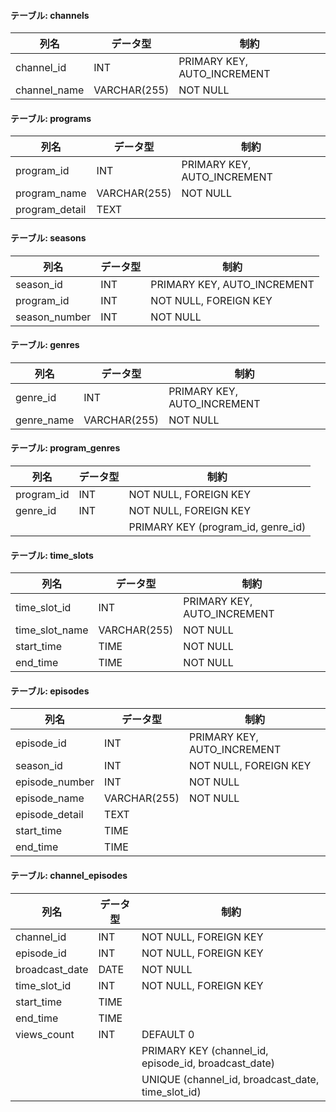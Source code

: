 

#### テーブル: channels
| 列名         | データ型      | 制約                  |
|--------------|--------------|-----------------------|
| channel_id   | INT          | PRIMARY KEY, AUTO_INCREMENT |
| channel_name | VARCHAR(255) | NOT NULL              |

#### テーブル: programs
| 列名           | データ型      | 制約                  |
|----------------|--------------|-----------------------|
| program_id     | INT          | PRIMARY KEY, AUTO_INCREMENT |
| program_name   | VARCHAR(255) | NOT NULL              |
| program_detail | TEXT         |                       |

#### テーブル: seasons
| 列名            | データ型 | 制約                           |
|-----------------|---------|--------------------------------|
| season_id       | INT     | PRIMARY KEY, AUTO_INCREMENT    |
| program_id      | INT     | NOT NULL, FOREIGN KEY         |
| season_number   | INT     | NOT NULL                       |

#### テーブル: genres
| 列名          | データ型      | 制約                  |
|---------------|--------------|-----------------------|
| genre_id      | INT          | PRIMARY KEY, AUTO_INCREMENT |
| genre_name    | VARCHAR(255) | NOT NULL              |

#### テーブル: program_genres
| 列名         | データ型 | 制約                            |
|--------------|---------|---------------------------------|
| program_id   | INT     | NOT NULL, FOREIGN KEY           |
| genre_id     | INT     | NOT NULL, FOREIGN KEY           |
|              |         | PRIMARY KEY (program_id, genre_id) |

#### テーブル: time_slots
| 列名            | データ型      | 制約                  |
|-----------------|--------------|-----------------------|
| time_slot_id    | INT          | PRIMARY KEY, AUTO_INCREMENT |
| time_slot_name  | VARCHAR(255) | NOT NULL              |
| start_time      | TIME         | NOT NULL              |
| end_time        | TIME         | NOT NULL              |

#### テーブル: episodes
| 列名            | データ型 | 制約                           |
|-----------------|---------|--------------------------------|
| episode_id      | INT     | PRIMARY KEY, AUTO_INCREMENT    |
| season_id       | INT     | NOT NULL, FOREIGN KEY         |
| episode_number  | INT     | NOT NULL                       |
| episode_name    | VARCHAR(255) | NOT NULL                    |
| episode_detail  | TEXT    |                               |
| start_time      | TIME    |                               |
| end_time        | TIME    |                               |

#### テーブル: channel_episodes
| 列名             | データ型 | 制約                              |
|------------------|---------|-----------------------------------|
| channel_id       | INT     | NOT NULL, FOREIGN KEY             |
| episode_id       | INT     | NOT NULL, FOREIGN KEY             |
| broadcast_date   | DATE    | NOT NULL                          |
| time_slot_id     | INT     | NOT NULL, FOREIGN KEY             |
| start_time       | TIME    |                                   |
| end_time         | TIME    |                                   |
| views_count      | INT     | DEFAULT 0                         |
|                  |         | PRIMARY KEY (channel_id, episode_id, broadcast_date) |
|                  |         | UNIQUE (channel_id, broadcast_date, time_slot_id)   |
